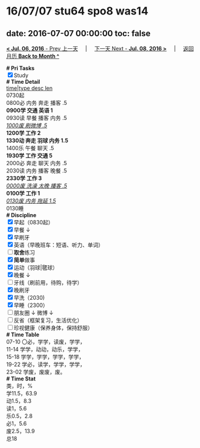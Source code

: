 # 16/07/07 stu64 spo8 was14

date: 2016-07-07 00:00:00
toc: false
---
[**< Jul. 06, 2016** - Prev 上一天](/lifelogs/2016/07/d06.html) &nbsp; &nbsp; | &nbsp; &nbsp; [下一天 Next - **Jul. 08, 2016 >**](/lifelogs/2016/07/d08.html) &nbsp; &nbsp; |  &nbsp; &nbsp; [返回月历 **Back to Month ^**](/lifelogs/2016/07/index.html)
<br/><div><b># Pri Tasks</b></div><div><input checked="true" type="checkbox"/>Study</div><div><b># Time Detail</b></div><div><u>time|type desc len</u></div><div>0730起</div><div>0800必 内务 奔走 播客 .5</div><div><b>0900学 交通 英语 1</b></div><div>0930读 早餐 播客 内务 .5</div><div><u><i>1000废 刷微博 .5</i></u></div><div><b>1200学 工作 2</b></div><div><b>1330动 奔走 羽球 内务 1.5</b></div><div>1400乐 午餐 聊天 .5</div><div><b>1930学 工作 交通 5</b></div><div>2000必 奔走 聊天 内务 .5</div><div>2030读 内务 播客 晚餐 .5</div><div><b>2330学 工作 3</b></div><div><u><i>0000废 洗澡 太晚 播客 .5</i></u></div><div><b>010</b><b>0学 工作 1</b></div><div><u><i>0130废 内务 拖延 1.5</i></u></div><div>0130睡</div><div><b># Discipline</b></div><div><input checked="true" type="checkbox"/>早起（0830起）</div><div><input checked="true" type="checkbox"/>早餐 ↓</div><div><input checked="true" type="checkbox"/>早刷牙</div><div><input checked="true" type="checkbox"/>英语（早晚班车：短语、听力、单词）</div><div><input type="checkbox"/><b>取舍</b>练习</div><div><input checked="true" type="checkbox"/><b>简单</b>做事</div><div><input checked="true" type="checkbox"/>运动（羽球|毽球）</div><div><input checked="true" type="checkbox"/>晚餐 ↓</div><div><input type="checkbox"/>牙线（刷前用，待购，待学）</div><div><input checked="true" type="checkbox"/>晚刷牙</div><div><input checked="true" type="checkbox"/>早洗（2030)</div><div><input checked="true" type="checkbox"/>早睡（2300）</div><div><input type="checkbox"/>朋友圈 ↓ 微博 ↓</div><div><input type="checkbox"/>反省（框架复习，生活优化）</div><div><input type="checkbox"/>珍视健康（保养身体，保持舒服）</div><div><b># Time Table</b></div><div>07-10 〇必，学学，读废，学学，</div><div>11-14 学学，动动，动乐，学学，</div><div>15-18 学学，学学，学学，学学，</div><div>19-22 学必，读学，学学，学学，</div><div>23-02 学废，废废，废。</div><div><b># Time Stat</b></div><div>类，时，%</div><div>学11.5，63.9</div><div>动1.5，8.3</div><div>读1，5.6</div><div>乐0.5，2.8</div><div>必1，5.6</div><div>废2.5，13.9</div><div>总18</div>

